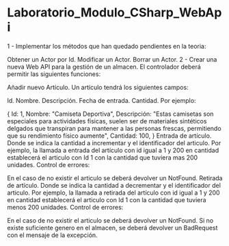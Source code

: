 # Laboratorio_Modulo_CSharp_WebApi
1 - Implementar los métodos que han quedado pendientes en la teoria:

Obtener un Actor por Id.
Modificar un Actor.
Borrar un Actor.
2 - Crear una nueva Web API para la gestión de un almacen. El controlador deberá permitir las siguientes funciones:

Añadir nuevo Artículo. Un artículo tendrá los siguientes campos:

Id.
Nombre.
Descripción.
Fecha de entrada.
Cantidad.
Por ejemplo:

{
  Id: 1,
  Nombre: "Camiseta Deportiva",
  Descripción: "Estas camisetas son especiales para actividades físicas, suelen ser de materiales sintéticos delgados que transpiran para mantener a las personas frescas, permitiendo que su rendimiento físico aumente",
  Cantidad: 100,
} 
Entrada de artículo. Donde se indica la cantidad a incrementar y el identificador del articulo. Por ejemplo, la llamada a entrada del artículo con id igual a 1 y 200 en cantidad establecerá el articulo con Id 1 con la cantidad que tuviera mas 200 unidades. Control de errores:

En el caso de no existir el articulo se deberá devolver un NotFound.
Retirada de artículo. Donde se indica la cantidad a decrementar y el identificador del articulo. Por ejemplo, la llamada a retirada del artículo con id igual a 1 y 200 en cantidad establecerá el articulo con Id 1 con la cantidad que tuviera menos 200 unidades. Control de errores:

En el caso de no existir el articulo se deberá devolver un NotFound.
Si no existe suficiente genero en el almacen, se deberá devolver un BadRequest con el mensaje de la excepción.